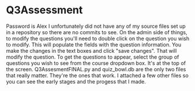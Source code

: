 # Q3Assessment
Password is Alex 
I unfortunately did not have any of my source files set up in a repository so there are no commits to see. 
On the admin side of things, to modify the questions you'll need to double click on the question you wish to modify. This will populate the fields with the question information. You make the changes in the text boxes and click "save changes". That will modify the question. To get the questions to appear, select the group of questions you wish to see from the course dropdown box. It's at the top of the screen.
Q3AssesmentFINAL.py and quiz_bowl.db are the only two files that really matter. They're the ones that work. I attached a few other files so you can see the early stages and the progess that I made. 
